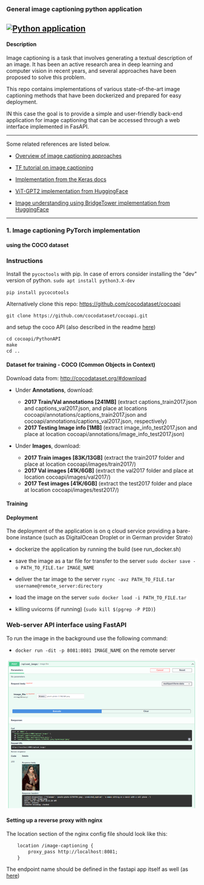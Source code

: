 ### General image captioning python application
[![Python application](https://github.com/bkocis/image-captioning-applications/actions/workflows/python-app.yml/badge.svg)](https://github.com/bkocis/image-captioning-applications/actions/workflows/python-app.yml)
----
#### Description

Image captioning is a task that involves generating a textual description of an image.
It has been an active research area in deep learning and computer vision in recent years, 
and several approaches have been proposed to solve this problem.

This repo contains implementations of various state-of-the-art image captioning methods that have been dockerized 
and prepared for easy deployment. 

IN this case the goal is to provide a simple and user-friendly back-end application for image captioning
that can be accessed through a web interface implemented in FasAPI.

---
Some related references are listed below.

- [Overview of image captioning approaches](https://towardsdatascience.com/image-captioning-in-deep-learning-9cd23fb4d8d2)

- [TF tutorial on image captioning](https://www.tensorflow.org/tutorials/text/image_captioning)

- [Implementation from the Keras docs](https://keras.io/examples/vision/image_captioning/)

- [ViT-GPT2 implementation from HuggingFace](https://huggingface.co/nlpconnect/vit-gpt2-image-captioning)

- [Image understanding using BridgeTower implementation from HuggingFace](https://huggingface.co/docs/transformers/main/model_doc/bridgetower) 


---

### 1. Image captioning PyTorch implementation 
#### using the COCO dataset

### Instructions

Install the `pycoctools` with pip. In case of errors consider installing the "dev" version of python.
`sudo apt install python3.X-dev`

`pip install pycocotools`

Alternatively clone this repo: https://github.com/cocodataset/cocoapi  
```
git clone https://github.com/cocodataset/cocoapi.git  
```

and setup the coco API (also described in the readme [here](https://github.com/cocodataset/cocoapi)) 
```
cd cocoapi/PythonAPI  
make  
cd ..
```

#### Dataset for training - COCO (Common Objects in Context)
Download data from: http://cocodataset.org/#download

* Under **Annotations**, download:
  * **2017 Train/Val annotations [241MB]** (extract captions_train2017.json and captions_val2017.json, and place at locations cocoapi/annotations/captions_train2017.json and cocoapi/annotations/captions_val2017.json, respectively)  
  * **2017 Testing Image info [1MB]** (extract image_info_test2017.json and place at location cocoapi/annotations/image_info_test2017.json)

* Under **Images**, download:
  * **2017 Train images [83K/13GB]** (extract the train2017 folder and place at location cocoapi/images/train2017/)
  * **2017 Val images [41K/6GB]** (extract the val2017 folder and place at location cocoapi/images/val2017/)
  * **2017 Test images [41K/6GB]** (extract the test2017 folder and place at location cocoapi/images/test2017/)

#### Training

#### Deployment
The deployment of the application is on q cloud service providing a bare-bone instance (such as DigitalOcean Droplet or in German provider Strato)

- dockerize the application by running the build (see run_docker.sh)
- save the image as a tar file for transfer to the server
`sudo docker save -o PATH_TO_FILE.tar IMAGE_NAME`

- deliver the tar image to the server 
`rsync -avz PATH_TO_FILE.tar username@remote_server:directory`

- load the image on the server
`sudo docker load -i PATH_TO_FILE.tar`

- killing uvicorns (if running)
(`sudo kill $(pgrep -P PID)`)


### Web-server API interface using FastAPI

To run the image in the background use the following command:

- `docker run -dit -p 8081:8081 IMAGE_NAME` on the remote server

<img src="assets/api_Screenshot.png">

#### Setting up a reverse proxy with nginx

The location section of the nginx config file should look like this:

```
    location /image-captioning {
        proxy_pass http://localhost:8081;
    }
```

The endpoint name should be defined in the fastapi app itself as well (as [here](https://github.com/bkocis/image-captioning-applications/blob/main/application/main.py#L31))
